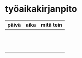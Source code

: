 # työaikakirjanpito

| päivä | aika | mitä tein  |
| :----:|:-----| :-----|
|       |     |  |
|       |     |  |
|       |     |  |
|       |     |  |
|       |     |  |
|       |     |  |
|       |     |  |
|       |     |  |
|       |     |  |
|       |     |  |
|       |     |  |
|       |     |  |
